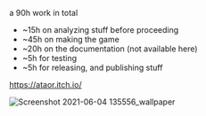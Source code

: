 a 90h work in total
- ~15h on analyzing stuff before proceeding
- ~45h on making the game
- ~20h on the documentation (not available here)
- ~5h for testing
- ~5h for releasing, and publishing stuff

https://ataor.itch.io/

![Screenshot 2021-06-04 135556_wallpaper](https://user-images.githubusercontent.com/43808186/121177868-306f1780-c85e-11eb-8c3e-0db1d5d3c0b9.png)
